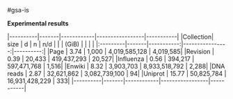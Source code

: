 #gsa-is

**Experimental results**

|----------|-------|------------|-----------------|-----------|
|Collection| size  |      d     |         n       |    n/d    |
|          | (GiB) |            |                 |           |
|:---------|-------|-----------:|----------------:|----------:|
|Page      | 3.74  |      1,000 |   4,019,585,128 |  4,019,585| 
|Revision  | 0.39  |     20,433 |     419,437,293 |     20,527|
|Influenza | 0.56  |    394,217 |     597,471,768 |      1,516|
|Enwiki    | 8.32  |  3,903,703 |   8,933,518,792 |      2,288|
|DNA reads | 2.87  | 32,621,862 |   3,082,739,100 |         94|
|Uniprot   | 15.77 | 50,825,784 |  16,931,428,229 |        333|
|----------|-------|------------|-----------------|-----------|



